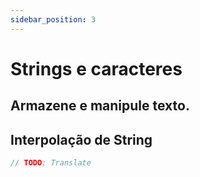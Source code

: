 ```yaml
---
sidebar_position: 3
---
```


# Strings e caracteres

## Armazene e manipule texto.

## Interpolação de String

```swift
// TODO: Translate
```
